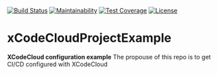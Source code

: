 [![Build Status](https://img.shields.io/travis/rootstrap/RSXcodeCloudExample/master.svg)](https://travis-ci.org/rootstrap/RSXcodeCloudExample)
[![Maintainability](https://api.codeclimate.com/v1/badges/21b076c80057210cda75/maintainability)](https://codeclimate.com/github/rootstrap/RSXcodeCloudExample/maintainability)
[![Test Coverage](https://api.codeclimate.com/v1/badges/21b076c80057210cda75/test_coverage)](https://codeclimate.com/github/rootstrap/RSXcodeCloudExample/test_coverage)
[![License](https://img.shields.io/github/license/rootstrap/RSXcodeCloudExample.svg)](https://github.com/rootstrap/RSXcodeCloudExample/blob/master/LICENSE.md)

# xCodeCloudProjectExample
**XCodeCloud configuration example** The propouse of this repo is to get CI/CD configured with XCodeCloud 
